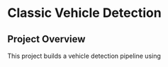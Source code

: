 # Classic Vehicle Detection

## Project Overview

This project builds a vehicle detection pipeline using 
<!--stackedit_data:
eyJoaXN0b3J5IjpbMTk5MTUwNzIzOV19
-->